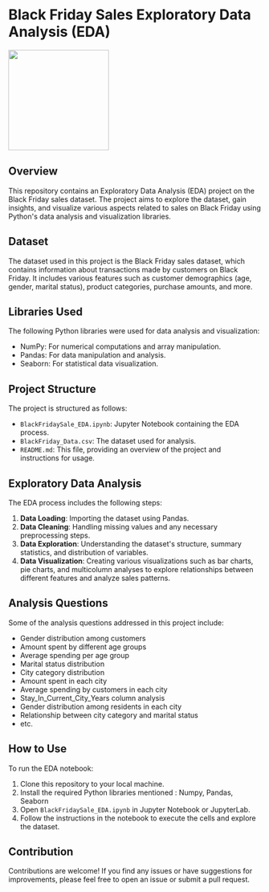 # Black Friday Sales Exploratory Data Analysis (EDA)
<img src="https://img.freepik.com/free-vector/abstract-black-friday-sale-poster_1017-1146.jpg" height="200">

## Overview

This repository contains an Exploratory Data Analysis (EDA) project on the Black Friday sales dataset. The project aims to explore the dataset, gain insights, and visualize various aspects related to sales on Black Friday using Python's data analysis and visualization libraries.

## Dataset

The dataset used in this project is the Black Friday sales dataset, which contains information about transactions made by customers on Black Friday. It includes various features such as customer demographics (age, gender, marital status), product categories, purchase amounts, and more.

## Libraries Used

The following Python libraries were used for data analysis and visualization:

- NumPy: For numerical computations and array manipulation.
- Pandas: For data manipulation and analysis.
- Seaborn: For statistical data visualization.

## Project Structure

The project is structured as follows:

- `BlackFridaySale_EDA.ipynb`: Jupyter Notebook containing the EDA process.
- `BlackFriday_Data.csv`: The dataset used for analysis.
- `README.md`: This file, providing an overview of the project and instructions for usage.

## Exploratory Data Analysis

The EDA process includes the following steps:

1. **Data Loading**: Importing the dataset using Pandas.
2. **Data Cleaning**: Handling missing values and any necessary preprocessing steps.
3. **Data Exploration**: Understanding the dataset's structure, summary statistics, and distribution of variables.
4. **Data Visualization**: Creating various visualizations such as bar charts, pie charts, and multicolumn analyses to explore relationships between different features and analyze sales patterns.

## Analysis Questions

Some of the analysis questions addressed in this project include:

- Gender distribution among customers
- Amount spent by different age groups
- Average spending per age group
- Marital status distribution
- City category distribution
- Amount spent in each city
- Average spending by customers in each city
- Stay_In_Current_City_Years column analysis
- Gender distribution among residents in each city
- Relationship between city category and marital status
- etc.

## How to Use

To run the EDA notebook:

1. Clone this repository to your local machine.
2. Install the required Python libraries mentioned : Numpy, Pandas, Seaborn
3. Open `BlackFridaySale_EDA.ipynb` in Jupyter Notebook or JupyterLab.
4. Follow the instructions in the notebook to execute the cells and explore the dataset.

## Contribution

Contributions are welcome! If you find any issues or have suggestions for improvements, please feel free to open an issue or submit a pull request.
